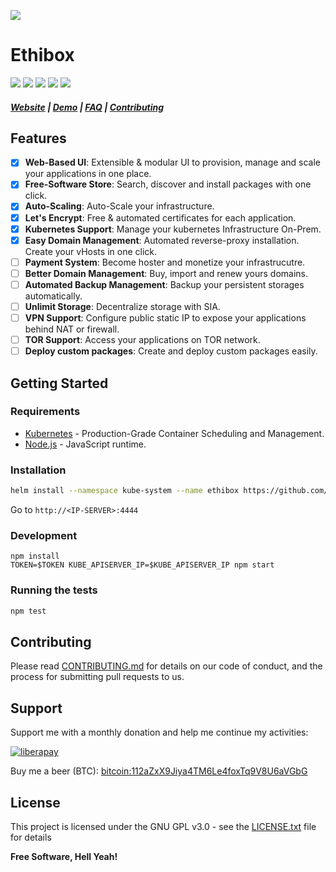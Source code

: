![](https://raw.githubusercontent.com/ston3o/ethibox/master/.github/background.jpg)

# Ethibox

[![](https://img.shields.io/github/tag/ston3o/ethibox.svg?label=version&style=flat-square&colorA=0d7377&colorB=44c2c7)](https://github.com/ston3o/ethibox/releases)
[![](https://img.shields.io/badge/license-GPL%20v3%2B-yellow.svg?style=flat-square&colorA=0d7377&colorB=44c2c7)](https://raw.githubusercontent.com/ston3o/ethibox/master/LICENSE.txt)
[![](https://img.shields.io/travis/ston3o/ethibox.svg?style=flat-square&colorA=0d7377&colorB=44c2c7)](https://travis-ci.org/ston3o/ethibox/branches)
[![](https://img.shields.io/codeclimate/maintainability/ston3o/ethibox.svg?style=flat-square&colorA=0d7377&colorB=44c2c7)](https://codeclimate.com/github/ston3o/ethibox)
[![](https://img.shields.io/badge/donate-liberapay-blue.svg?style=flat-square&colorA=0d7377&colorB=44c2c7)](https://liberapay.com/ston3o/donate)

##### [Website](https://ethibox.fr) | [Demo](https://demo.ethibox.fr) | [FAQ](https://ethibox.fr/faq) | [Contributing](https://github.com/ston3o/ethibox/blob/master/.github/CONTRIBUTING.md)

## Features

* [x] **Web-Based UI**: Extensible & modular UI to provision, manage and scale your applications in one place.
* [x] **Free-Software Store**: Search, discover and install packages with one click.
* [x] **Auto-Scaling**: Auto-Scale your infrastructure.
* [x] **Let's Encrypt**: Free & automated certificates for each application.
* [x] **Kubernetes Support**: Manage your kubernetes Infrastructure On-Prem.
* [x] **Easy Domain Management**: Automated reverse-proxy installation. Create your vHosts in one click.
* [ ] **Payment System**: Become hoster and monetize your infrastrucutre.
* [ ] **Better Domain Management**: Buy, import and renew yours domains.
* [ ] **Automated Backup Management**: Backup your persistent storages automatically.
* [ ] **Unlimit Storage**: Decentralize storage with SIA.
* [ ] **VPN Support**: Configure public static IP to expose your applications behind NAT or firewall.
* [ ] **TOR Support**: Access your applications on TOR network.
* [ ] **Deploy custom packages**: Create and deploy custom packages easily.

## Getting Started

### Requirements

* [Kubernetes](https://github.com/kubernetes/kubernetes) - Production-Grade Container Scheduling and Management.
* [Node.js](https://github.com/nodejs/node) - JavaScript runtime.

### Installation

```bash
helm install --namespace kube-system --name ethibox https://github.com/ston3o/ethibox/raw/master/charts/packages/ethibox-0.1.0.tgz
```

Go to `http://<IP-SERVER>:4444`

### Development

```
npm install
TOKEN=$TOKEN KUBE_APISERVER_IP=$KUBE_APISERVER_IP npm start
```

### Running the tests

```bash
npm test
```

## Contributing

Please read [CONTRIBUTING.md](https://github.com/ston3o/ethibox/blob/master/.github/CONTRIBUTING.md) for details on our code of conduct, and the process for submitting pull requests to us.

## Support

Support me with a monthly donation and help me continue my activities:

[![liberapay](https://liberapay.com/assets/widgets/donate.svg)](https://liberapay.com/ston3o/donate)

Buy me a beer (BTC): [bitcoin:112aZxX9Jiya4TM6Le4foxTq9V8U6aVGbG](112aZxX9Jiya4TM6Le4foxTq9V8U6aVGbG)

## License

This project is licensed under the GNU GPL v3.0 - see the [LICENSE.txt](https://raw.githubusercontent.com/ston3o/ethibox/master/LICENSE.txt) file for details

**Free Software, Hell Yeah!**
